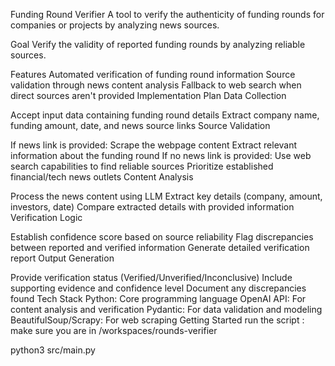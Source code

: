 Funding Round Verifier
A tool to verify the authenticity of funding rounds for companies or projects by analyzing news sources.

Goal
Verify the validity of reported funding rounds by analyzing reliable sources.

Features
Automated verification of funding round information
Source validation through news content analysis
Fallback to web search when direct sources aren't provided
Implementation Plan
Data Collection

Accept input data containing funding round details
Extract company name, funding amount, date, and news source links
Source Validation

If news link is provided:
Scrape the webpage content
Extract relevant information about the funding round
If no news link is provided:
Use web search capabilities to find reliable sources
Prioritize established financial/tech news outlets
Content Analysis

Process the news content using LLM
Extract key details (company, amount, investors, date)
Compare extracted details with provided information
Verification Logic

Establish confidence score based on source reliability
Flag discrepancies between reported and verified information
Generate detailed verification report
Output Generation

Provide verification status (Verified/Unverified/Inconclusive)
Include supporting evidence and confidence level
Document any discrepancies found
Tech Stack
Python: Core programming language
OpenAI API: For content analysis and verification
Pydantic: For data validation and modeling
BeautifulSoup/Scrapy: For web scraping
Getting Started
run the script : make sure you are in /workspaces/rounds-verifier

python3 src/main.py



